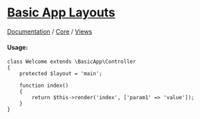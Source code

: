 # [Basic App Layouts](http://basic-app.com/docs/core/views/layouts.md)

[Documentation](/docs) / [Core](/docs/core) / [Views](/docs/core/views)

#### Usage:

```
class Welcome extends \BasicApp\Controller
{
    protected $layout = 'main';
    
    function index()
    {
        return $this->render('index', ['param1' => 'value']);
    }
}
```